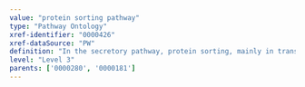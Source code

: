 ```yaml
---
value: "protein sorting pathway"
type: "Pathway Ontology"
xref-identifier: "0000426"
xref-dataSource: "PW"
definition: "In the secretory pathway, protein sorting, mainly in trans-Golgi Network (TGN), but also in other compartments, underlies cargo recognition by various carriers to assure the specificity of final localization."
level: "Level 3"
parents: ['0000280', '0000181']
---
```

